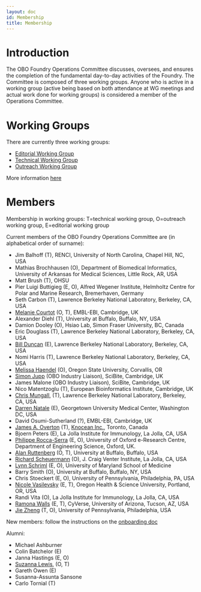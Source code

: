 ```yaml
---
layout: doc
id: Membership
title: Membership
---
```


# Introduction #

The OBO Foundry Operations Committee discusses, oversees, and ensures the completion of the fundamental day-to-day activities of the Foundry. The Committee is composed of three working groups. Anyone who is active in a working group (active being based on both attendance at WG meetings and actual work done for working groups) is considered a member of the Operations Committee.

# Working Groups #

There are currently three working groups:
- [Editorial Working Group](EditorialWG.html) 
- [Technical Working Group](TechnicalWG.html)
- [Outreach Working Group](OutreachWG.html)

More information [here](/docs/OperationsCommittee.html)

# Members #
Membership in working groups: T=technical working group, O=outreach working group, E=editorial working group

Current members of the OBO Foundry Operations Committee are (in alphabetical order of surname):

 * Jim Balhoff (T), RENCI, University of North Carolina, Chapel Hill, NC, USA
 * Mathias Brochhausen (O), Department of Biomedical Informatics, University of Arkansas for Medical Sciences, Little Rock, AR, USA
 * Matt Brush (T), OHSU
 * Pier Luigi Buttigieg (E, O), Alfred Wegener Institute, Helmholtz Centre for Polar and Marine Research, Bremerhaven, Germany
 * Seth Carbon (T), Lawrence Berkeley National Laboratory, Berkeley, CA, USA
 * [Melanie Courtot](http://purl.org/net/mcourtot) (O, T), EMBL-EBI, Cambridge, UK 
 * Alexander Diehl (T), University at Buffalo, Buffalo, NY, USA
 * Damion Dooley (O), Hsiao Lab, Simon Fraser University, BC, Canada
 * Eric Douglass (T), Lawrence Berkeley National Laboratory, Berkeley, CA, USA
 * [Bill Duncan](https://orcid.org/0000-0001-9625-1899) (E),  Lawrence Berkeley National Laboratory, Berkeley, CA, USA
 * Nomi Harris (T), Lawrence Berkeley National Laboratory, Berkeley, CA, USA
 * [Melissa Haendel](https://www.ohsu.edu/people/melissa-haendel/AFE044BDE8046E5D6FBDA51F448BDE2A) (O), Oregon State University, Corvallis, OR
 * [Simon Jupp](http://www.ebi.ac.uk/about/people/simon-jupp) (OBO Industry Liaison), SciBite, Cambridge, UK 
 * James Malone (OBO Industry Liaison), SciBite, Cambridge, UK
 * Nico Matentzoglu (T), European Bioinformatics Institute, Cambridge, UK
 * [Chris Mungall](https://github.com/cmungall/), (T), Lawrence Berkeley National Laboratory, Berkeley, CA, USA
 * [Darren Natale](http://pir.georgetown.edu/pirwww/aboutpir/natalebio.shtml) (E), Georgetown University Medical Center, Washington DC, USA
 * David Osumi-Sutherland (?), EMBL-EBI, Cambridge, UK
 * [James A. Overton](http://james.overton.ca) (T), [Knocean Inc.](http://knocean.com), Toronto, Canada
 * Bjoern Peters (E), La Jolla Institute for Immunology, La Jolla, CA, USA
 * [Philippe Rocca-Serra](https://www.oerc.ox.ac.uk/people/philippe-rocca-serra) (E, O), University of Oxford e-Research Centre, Department of Engineering Science, Oxford, UK.
 * [Alan Ruttenberg](http://sciencecommons.org/about/whoweare/ruttenberg/) (O, T), University at Buffalo, Buffalo, USA
 * [Richard Scheuermann](https://www.jcvi.org/about/rscheuermann) (O), J. Craig Venter Institute, La Jolla, CA, USA
 * [Lynn Schriml](http://www.medschool.umaryland.edu/profiles/Schriml-Lynn/) (E, O), University of Maryland School of Medicine
 * Barry Smith (O), University at Buffalo, Buffalo, NY, USA
 * Chris Stoeckert (E, O), University of Pennsylvania, Philadelphia, PA, USA
 * [Nicole Vasilevsky](http://orcid.org/0000-0001-5208-3432) (E, T), Oregon Health & Science University, Portland, OR, USA
 * Randi Vita (O), La Jolla Institute for Immunology, La Jolla, CA, USA
 * [Ramona Walls](http://www.cyverse.org/ramona-walls) (E, T), CyVerse, University of Arizona, Tucson, AZ, USA
 * [Jie Zheng](http://cbil.upenn.edu/profile-staff_bio/39) (T, O), University of Pennsylvania, Philadelphia, USA
 
New members: follow the instructions on the [onboarding doc](https://docs.google.com/document/d/1MKhNTjZjGx6Ls72dybIV2ajYtbqtwP7O4lwxN2v3RBA/edit#heading=h.10q6n5qc13dp)

Alumni:

 * Michael Ashburner
 * Colin Batchelor (E)
 * Janna Hastings (E, O)
 * [Suzanna Lewis](https://github.com/selewis), (O, T)
 * Gareth Owen (E)
 * Susanna-Assunta Sansone
 * Carlo Tornial (T)
